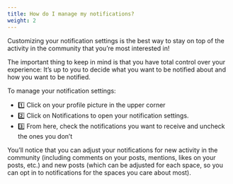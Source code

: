 ```yaml
---
title: How do I manage my notifications? 
weight: 2
---
```


Customizing your notification settings is the best way to stay on top of the activity in the community that you’re most interested in!

The important thing to keep in mind is that you have total control over your experience: It’s up to you to decide what you want to be notified about and how you want to be notified. 

To manage your notification settings:
- 1️⃣ Click on your profile picture in the upper corner
- 2️⃣ Click on Notifications to open your notification settings.
- 3️⃣ From here, check the notifications you want to receive and uncheck the ones you don’t

You’ll notice that you can adjust your notifications for new activity in the community (including comments on your posts, mentions, likes on your posts, etc.) and new posts (which can be adjusted for each space, so you can opt in to notifications for the spaces you care about most).

